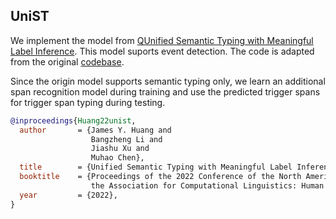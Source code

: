 ## UniST

We implement the model from [QUnified Semantic Typing with Meaningful Label Inference](https://arxiv.org/abs/2205.01826). This model suports event detection. The code is adapted from the original [codebase](https://github.com/luka-group). 

Since the origin model supports semantic typing only, we learn an additional span recognition model during training and use the predicted trigger spans for trigger span typing during testing.


```bib
@inproceedings{Huang22unist,
  author       = {James Y. Huang and
                  Bangzheng Li and
                  Jiashu Xu and
                  Muhao Chen},
  title        = {Unified Semantic Typing with Meaningful Label Inference},
  booktitle    = {Proceedings of the 2022 Conference of the North American Chapter of
                  the Association for Computational Linguistics: Human Language Technologies (NAACL)},
  year         = {2022},
}
```
